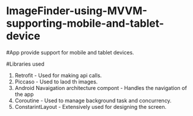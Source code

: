 # ImageFinder-using-MVVM-supporting-mobile-and-tablet-device
#App provide support for mobile and tablet devices.

#Libraries used

1. Retrofit - Used for making api calls.
2. Piccaso - Used to laod th images.
3. Android Navaigation architecture compont - Handles the navigation of the app
4. Coroutine - Used to manage background task and concurrency.
5. ConstarintLayout - Extensively used for designing the screen.

